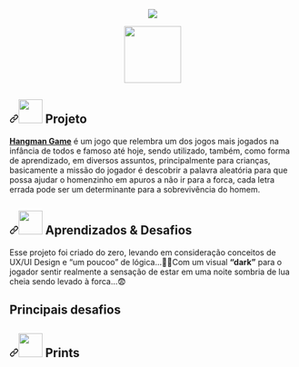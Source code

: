 <div data-target="readme-toc.content" class="Box-body px-5 pb-5" style="user-select: auto;">
<article class="markdown-body entry-content container-lg" itemprop="text" style="user-select: auto;"><p align="center" dir="auto" style="user-select: auto;">

  <img src="https://user-images.githubusercontent.com/93599890/194446357-d4717f00-0de8-4ad5-8e90-c3215a5ff153.png" style="max-width: 100%; user-select: auto;">

<div align="center" dir="auto" style="user-select: auto;">
  <a href="https://educrds.github.io/HangMan-Game/">
<img src="https://user-images.githubusercontent.com/93599890/194550368-26792913-cb91-4d98-8b5d-62a79da6aa31.png" width="100px"><img></a>
</div>

 
<h1><a id="project" class="anchor" aria-hidden="true" href="#project" style="user-select: auto;">
<a id="user-content-contributors-" class="anchor" aria-hidden="true" href="#contributors-" style="user-select: auto;"><svg class="octicon octicon-link"     viewBox="0 0 16 16" version="1.1" width="16" height="16" aria-hidden="true" style="user-select: auto;"><path fill-rule="evenodd" d="M7.775 3.275a.75.75 0 001.06 1.06l1.25-1.25a2 2 0 112.83 2.83l-2.5 2.5a2 2 0 01-2.83 0 .75.75 0 00-1.06 1.06 3.5 3.5 0 004.95 0l2.5-2.5a3.5 3.5 0 00-4.95-4.95l-1.25 1.25zm-4.69 9.64a2 2 0 010-2.83l2.5-2.5a2 2 0 012.83 0 .75.75 0 001.06-1.06 3.5 3.5 0 00-4.95 0l-2.5 2.5a3.5 3.5 0 004.95 4.95l1.25-1.25a.75.75 0 00-1.06-1.06l-1.25 1.25a2 2 0 01-2.83 0z" style="user-select: auto;"></path></svg></a><img src="https://user-images.githubusercontent.com/93599890/194447904-e5237d72-ac28-4573-a97c-2697dfe34226.png" width="42px"></img> Projeto</h1>
  
<p dir="auto" style="user-select: auto;"><a href="https://educrds.github.io/HangMan-Game/" rel="nofollow" style="user-select: auto;"> <strong>Hangman Game</strong></a> é um jogo que relembra um dos jogos mais jogados na infância de todos e famoso até hoje, sendo utilizado, também, como forma de aprendizado, em diversos assuntos, principalmente para crianças, basicamente a missão do jogador é descobrir a palavra aleatória para que possa ajudar o homenzinho em apuros a não ir para a forca, cada letra errada pode ser um determinante para a sobrevivência do homem.</p>

<h1><a id="project" class="anchor" aria-hidden="true" href="#project" style="user-select: auto;">
<a id="user-content-contributors-" class="anchor" aria-hidden="true" href="#contributors-" style="user-select: auto;"><svg class="octicon octicon-link"     viewBox="0 0 16 16" version="1.1" width="16" height="16" aria-hidden="true" style="user-select: auto;"><path fill-rule="evenodd" d="M7.775 3.275a.75.75 0 001.06 1.06l1.25-1.25a2 2 0 112.83 2.83l-2.5 2.5a2 2 0 01-2.83 0 .75.75 0 00-1.06 1.06 3.5 3.5 0 004.95 0l2.5-2.5a3.5 3.5 0 00-4.95-4.95l-1.25 1.25zm-4.69 9.64a2 2 0 010-2.83l2.5-2.5a2 2 0 012.83 0 .75.75 0 001.06-1.06 3.5 3.5 0 00-4.95 0l-2.5 2.5a3.5 3.5 0 004.95 4.95l1.25-1.25a.75.75 0 00-1.06-1.06l-1.25 1.25a2 2 0 01-2.83 0z" style="user-select: auto;"></path></svg></a><img src="https://user-images.githubusercontent.com/93599890/194550864-74c97a4c-7f05-4486-88d2-eeaff307f8e9.png" width="42px"></img> Aprendizados & Desafios</h1>
  <p>
  Esse projeto foi criado do zero, levando em consideração conceitos de UX/UI Design e “um poucoo” de lógica…🤏🏼Com um visual <strong>“dark”</strong> para o jogador sentir realmente a sensação de estar em uma noite sombria de lua cheia sendo levado à forca…😨
  </p>
  <h2>Principais desafios</h2>
  

  <h1><a id="project" class="anchor" aria-hidden="true" href="#project" style="user-select: auto;">
<a id="user-content-contributors-" class="anchor" aria-hidden="true" href="#contributors-" style="user-select: auto;"><svg class="octicon octicon-link"     viewBox="0 0 16 16" version="1.1" width="16" height="16" aria-hidden="true" style="user-select: auto;"><path fill-rule="evenodd" d="M7.775 3.275a.75.75 0 001.06 1.06l1.25-1.25a2 2 0 112.83 2.83l-2.5 2.5a2 2 0 01-2.83 0 .75.75 0 00-1.06 1.06 3.5 3.5 0 004.95 0l2.5-2.5a3.5 3.5 0 00-4.95-4.95l-1.25 1.25zm-4.69 9.64a2 2 0 010-2.83l2.5-2.5a2 2 0 012.83 0 .75.75 0 001.06-1.06 3.5 3.5 0 00-4.95 0l-2.5 2.5a3.5 3.5 0 004.95 4.95l1.25-1.25a.75.75 0 00-1.06-1.06l-1.25 1.25a2 2 0 01-2.83 0z" style="user-select: auto;"></path></svg></a><img src="https://user-images.githubusercontent.com/93599890/194452089-545565a3-4481-4447-aca3-d5efeb6dac36.png" width="42px"></img> Prints</h1>
  
</article>
          </div>
